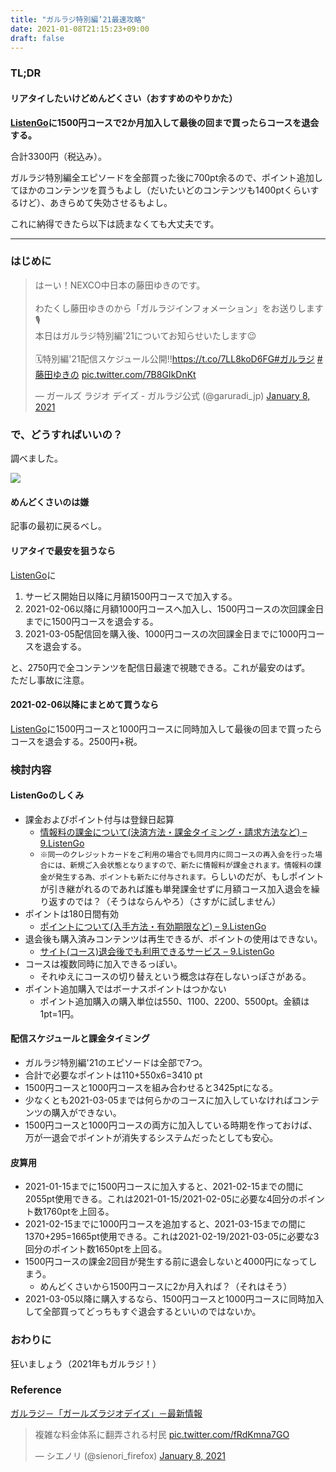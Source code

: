 ```yaml
---
title: "ガルラジ特別編’21最速攻略"
date: 2021-01-08T21:15:23+09:00
draft: false
---
```


### TL;DR

#### リアタイしたいけどめんどくさい（おすすめのやりかた）

__[ListenGo](https://listengo.dwango.jp/)に1500円コースで2か月加入して最後の回まで買ったらコースを退会する。__

合計3300円（税込み）。

ガルラジ特別編全エピソードを全部買った後に700pt余るので、ポイント追加してほかのコンテンツを買うもよし（だいたいどのコンテンツも1400ptくらいするけど）、あきらめて失効させるもよし。

これに納得できたら以下は読まなくても大丈夫です。

-----

### はじめに

<blockquote class="twitter-tweet"><p lang="ja" dir="ltr">はーい！NEXCO中日本の藤田ゆきのです。<br><br>わたくし藤田ゆきのから「ガルラジインフォメーション」をお送りします🎙️<br>本日はガルラジ特別編&#39;21についてお知らせいたします😉<br><br>🗓️特別編&#39;21配信スケジュール公開!!<a href="https://t.co/7LL8koD6FG">https://t.co/7LL8koD6FG</a><a href="https://twitter.com/hashtag/%E3%82%AC%E3%83%AB%E3%83%A9%E3%82%B8?src=hash&amp;ref_src=twsrc%5Etfw">#ガルラジ</a> <a href="https://twitter.com/hashtag/%E8%97%A4%E7%94%B0%E3%82%86%E3%81%8D%E3%81%AE?src=hash&amp;ref_src=twsrc%5Etfw">#藤田ゆきの</a> <a href="https://t.co/7B8GIkDnKt">pic.twitter.com/7B8GIkDnKt</a></p>&mdash; ガールズ ラジオ デイズ - ガルラジ公式 (@garuradi_jp) <a href="https://twitter.com/garuradi_jp/status/1347509857683836933?ref_src=twsrc%5Etfw">January 8, 2021</a></blockquote> <script async src="https://platform.twitter.com/widgets.js" charset="utf-8"></script>

### で、どうすればいいの？

調べました。

![](https://cdn-ak.f.st-hatena.com/images/fotolife/s/squeuei/20210108/20210108232012.png)

#### めんどくさいのは嫌

記事の最初に戻るべし。

#### リアタイで最安を狙うなら

[ListenGo](https://listengo.dwango.jp/)に

1. サービス開始日以降に月額1500円コースで加入する。
2. 2021-02-06以降に月額1000円コースへ加入し、1500円コースの次回課金日までに1500円コースを退会する。
3. 2021-03-05配信回を購入後、1000円コースの次回課金日までに1000円コースを退会する。

と、2750円で全コンテンツを配信日最速で視聴できる。これが最安のはず。  
ただし事故に注意。

#### 2021-02-06以降にまとめて買うなら

[ListenGo](https://listengo.dwango.jp/)に1500円コースと1000円コースに同時加入して最後の回まで買ったらコースを退会する。2500円+税。

### 検討内容

#### ListenGoのしくみ

- 課金およびポイント付与は登録日起算
    - [情報料の課金について(決済方法・課金タイミング・請求方法など) – 9.ListenGo]( https://dwjplistengo.zendesk.com/hc/ja/articles/900003223946)
    - `※同一のクレジットカードをご利用の場合でも同月内に同コースの再入会を行った場合には、新規ご入会状態となりますので、新たに情報料が課金されます。情報料の課金が発生する為、ポイントも新たに付与されます。`らしいのだが、もしポイントが引き継がれるのであれば誰も単発課金せずに月額コース加入退会を繰り返すのでは？（そうはならんやろ）（さすがに試しません）
- ポイントは180日間有効
    - [ポイントについて(入手方法・有効期限など) – 9.ListenGo](https://dwjplistengo.zendesk.com/hc/ja/articles/900003224226)
- 退会後も購入済みコンテンツは再生できるが、ポイントの使用はできない。
    - [サイト(コース)退会後でも利用できるサービス – 9.ListenGo](https://dwjplistengo.zendesk.com/hc/ja/articles/900003224206-%E3%82%B5%E3%82%A4%E3%83%88-%E3%82%B3%E3%83%BC%E3%82%B9-%E9%80%80%E4%BC%9A%E5%BE%8C%E3%81%A7%E3%82%82%E5%88%A9%E7%94%A8%E3%81%A7%E3%81%8D%E3%82%8B%E3%82%B5%E3%83%BC%E3%83%93%E3%82%B9)
- コースは複数同時に加入できるっぽい。
    - それゆえにコースの切り替えという概念は存在しないっぽさがある。
- ポイント追加購入ではボーナスポイントはつかない
    - ポイント追加購入の購入単位は550、1100、2200、5500pt。金額は1pt=1円。

#### 配信スケジュールと課金タイミング

- ガルラジ特別編'21のエピソードは全部で7つ。
- 合計で必要なポイントは110+550x6=3410 pt
- 1500円コースと1000円コースを組み合わせると3425ptになる。
- 少なくとも2021-03-05までは何らかのコースに加入していなければコンテンツの購入ができない。
- 1500円コースと1000円コースの両方に加入している時期を作っておけば、万が一退会でポイントが消失するシステムだったとしても安心。

#### 皮算用

- 2021-01-15までに1500円コースに加入すると、2021-02-15までの間に2055pt使用できる。これは2021-01-15/2021-02-05に必要な4回分のポイント数1760ptを上回る。
- 2021-02-15までに1000円コースを追加すると、2021-03-15までの間に1370+295=1665pt使用できる。これは2021-02-19/2021-03-05に必要な3回分のポイント数1650ptを上回る。
- 1500円コースの課金2回目が発生する前に退会しないと4000円になってしまう。
    - めんどくさいから1500円コースに2か月入れば？（それはそう）
- 2021-03-05以降に購入するなら、1500円コースと1000円コースに同時加入して全部買ってどっちもすぐ退会するといいのではないか。

### おわりに

狂いましょう（2021年もガルラジ！）

### Reference

[ガルラジ－「ガールズラジオデイズ」－最新情報](https://garuradi.jp/news158/)

<blockquote class="twitter-tweet"><p lang="ja" dir="ltr">複雑な料金体系に翻弄される村民 <a href="https://t.co/fRdKmna7GO">pic.twitter.com/fRdKmna7GO</a></p>&mdash; シエノリ (@sienori_firefox) <a href="https://twitter.com/sienori_firefox/status/1347513615427923968?ref_src=twsrc%5Etfw">January 8, 2021</a></blockquote> <script async src="https://platform.twitter.com/widgets.js" charset="utf-8"></script>